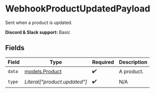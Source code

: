 # WebhookProductUpdatedPayload

Sent when a product is updated.

**Discord & Slack support:** Basic


## Fields

| Field                                  | Type                                   | Required                               | Description                            |
| -------------------------------------- | -------------------------------------- | -------------------------------------- | -------------------------------------- |
| `data`                                 | [models.Product](../models/product.md) | :heavy_check_mark:                     | A product.                             |
| `type`                                 | *Literal["product.updated"]*           | :heavy_check_mark:                     | N/A                                    |